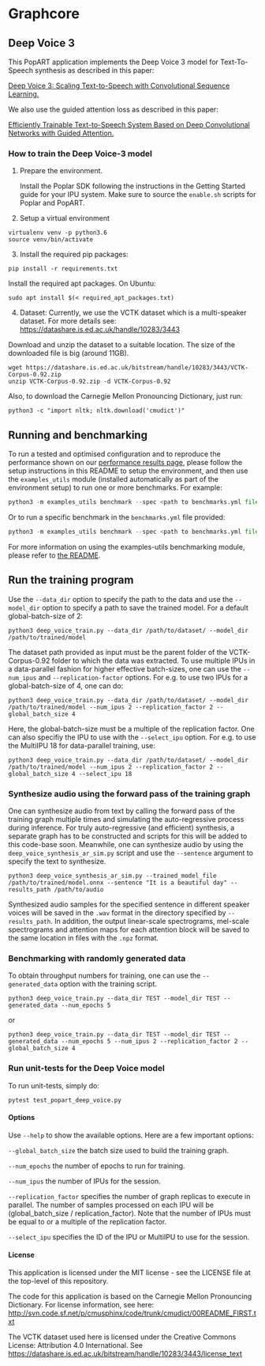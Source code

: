 # Graphcore

## Deep Voice 3

This PopART application implements the Deep Voice 3 model for Text-To-Speech
synthesis as described in this paper:

[Deep Voice 3: Scaling Text-to-Speech with Convolutional Sequence
Learning.](https://arxiv.org/abs/1710.07654)

We also use the guided attention loss as described in this paper:

[Efficiently Trainable Text-to-Speech System Based on Deep
Convolutional Networks with Guided Attention.](https://arxiv.org/abs/1710.08969)

### How to train the Deep Voice-3 model

1.  Prepare the environment.

    Install the Poplar SDK following the instructions in the Getting Started guide for your IPU system. Make sure to source
    the `enable.sh` scripts for Poplar and PopART.

2.  Setup a virtual environment

```
virtualenv venv -p python3.6
source venv/bin/activate
```

3.  Install the required pip packages:

```
pip install -r requirements.txt
```

Install the required apt packages. On Ubuntu:
```
sudo apt install $(< required_apt_packages.txt)
```

4.  Dataset: Currently, we use the VCTK dataset which is a multi-speaker dataset. For more details see:
https://datashare.is.ed.ac.uk/handle/10283/3443

Download and unzip the dataset to a suitable location. The size of the downloaded file is big (around 11GB).

```
wget https://datashare.is.ed.ac.uk/bitstream/handle/10283/3443/VCTK-Corpus-0.92.zip
unzip VCTK-Corpus-0.92.zip -d VCTK-Corpus-0.92
```

Also, to download the Carnegie Mellon Pronouncing Dictionary, just run:

```
python3 -c "import nltk; nltk.download('cmudict')"
```

## Running and benchmarking

To run a tested and optimised configuration and to reproduce the performance shown on our [performance results page](https://www.graphcore.ai/performance-results), please follow the setup instructions in this README to setup the environment, and then use the `examples_utils` module (installed automatically as part of the environment setup) to run one or more benchmarks. For example:

```python
python3 -m examples_utils benchmark --spec <path to benchmarks.yml file>
```

Or to run a specific benchmark in the `benchmarks.yml` file provided:

```python
python3 -m examples_utils benchmark --spec <path to benchmarks.yml file> --benchmark <name of benchmark>
```

For more information on using the examples-utils benchmarking module, please refer to [the README](https://github.com/graphcore/examples-utils/blob/master/examples_utils/benchmarks/README.md).

## Run the training program

Use the `--data_dir` option to specify the path to the data and use the `--model_dir` option to specify a path to save the trained model. For a default global-batch-size of 2:

```
python3 deep_voice_train.py --data_dir /path/to/dataset/ --model_dir /path/to/trained/model
```

The dataset path provided as input must be the parent folder of the VCTK-Corpus-0.92 folder to which the data was extracted.
To use multiple IPUs in a data-parallel fashion for higher effective batch-sizes,
one can use the `--num_ipus` and `--replication-factor` options. For e.g. to use
two IPUs for a global-batch-size of 4, one can do:

```
python3 deep_voice_train.py --data_dir /path/to/dataset/ --model_dir /path/to/trained/model --num_ipus 2 --replication_factor 2 --global_batch_size 4
```
Here, the global-batch-size must be a multiple of the replication factor. One can also specifiy the IPU to use with the `--select_ipu` option.
For e.g. to use the MultiIPU 18 for data-parallel training, use:

```
python3 deep_voice_train.py --data_dir /path/to/dataset/ --model_dir /path/to/trained/model --num_ipus 2 --replication_factor 2 --global_batch_size 4 --select_ipu 18
```

### Synthesize audio using the forward pass of the training graph

One can synthesize audio from text by calling the forward pass of the training graph multiple times and simulating the auto-regressive process during inference.
For truly auto-regressive (and efficient) synthesis, a separate graph has to be constructed and scripts for this will be added to this code-base soon. Meanwhile, one can
synthesize audio by using the `deep_voice_synthesis_ar_sim.py` script and use the `--sentence` argument to specify the text to synthesize.

```
python3 deep_voice_synthesis_ar_sim.py --trained_model_file /path/to/trained/model.onnx --sentence "It is a beautiful day" --results_path /path/to/audio
```
Synthesized audio samples for the specified sentence in different speaker voices will be saved in the `.wav` format in the directory specified by `--results_path`.
In addition, the output linear-scale spectrograms, mel-scale spectrograms and attention maps for each attention block will be saved to the same location in files with the `.npz` format.


### Benchmarking with randomly generated data

To obtain throughput numbers for training, one can use the `--generated_data` option with the training script.

```
python3 deep_voice_train.py --data_dir TEST --model_dir TEST --generated_data --num_epochs 5
```
or
```
python3 deep_voice_train.py --data_dir TEST --model_dir TEST --generated_data --num_epochs 5 --num_ipus 2 --replication_factor 2 --global_batch_size 4
```

### Run unit-tests for the Deep Voice model

To run unit-tests, simply do:

```
pytest test_popart_deep_voice.py
```


#### Options


Use `--help` to show the available options. Here are a few important options:

`--global_batch_size` the batch size used to build the training graph.

`--num_epochs` the number of epochs to run for training.

`--num_ipus` the number of IPUs for the session.

`--replication_factor` specifies the number of graph replicas to execute in parallel. The number of samples processed on each IPU will be (global_batch_size / replication_factor).
Note that the number of IPUs must be equal to or a multiple of the replication factor.

`--select_ipu` specifies the ID of the IPU or MultiIPU to use for the session.


#### License

This application is licensed under the MIT license - see the LICENSE file at the top-level of this repository.

The code for this application is based on the Carnegie Mellon Pronouncing Dictionary. For license information, see here:
http://svn.code.sf.net/p/cmusphinx/code/trunk/cmudict/00README_FIRST.txt

The VCTK dataset used here is licensed under the Creative Commons License: Attribution 4.0 International.
See https://datashare.is.ed.ac.uk/bitstream/handle/10283/3443/license_text

